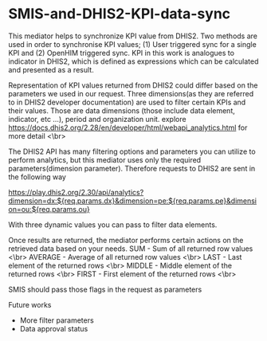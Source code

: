 # SMIS-and-DHIS2-KPI-data-sync

This mediator helps to synchronize KPI value from DHIS2. Two methods are used in order to synchronise KPI values; (1) User triggered sync for a single KPI and (2) OpenHIM triggered sync. KPI in this work is analogues to indicator in DHIS2, which is defined as expressions which can be calculated and presented as a result.

Representation of KPI values returned from DHIS2 could differ based on the parameters we used in our request. Three dimensions(as they are referred to in DHIS2 developer documentation) are used to filter certain KPIs and their values. Those are data dimensions (those include data element, indicator, etc …), period and organization unit. 
explore https://docs.dhis2.org/2.28/en/developer/html/webapi_analytics.html for more detail <\br>

The DHIS2 API has many filtering options and parameters you can utilize to perform analytics, but this mediator uses only the required parameters(dimension parameter). Therefore requests to DHIS2 are sent in the following way

https://play.dhis2.org/2.30/api/analytics?dimension=dx:${req.params.dx}&dimension=pe:${req.params.pe}&dimension=ou:${req.params.ou}

With three dynamic values you can pass to filter data elements.

Once results are returned, the mediator performs certain actions on the retrieved data based on your needs.
SUM - Sum of all returned row values <\br>
AVERAGE  - Average of all returned row values <\br>
LAST  - Last element of the returned rows <\br>
MIDDLE  - Middle element of the returned rows <\br>
FIRST  - First element of the returned rows <\br>

SMIS should pass those flags in the request as parameters




Future works
- More filter parameters
- Data approval status
